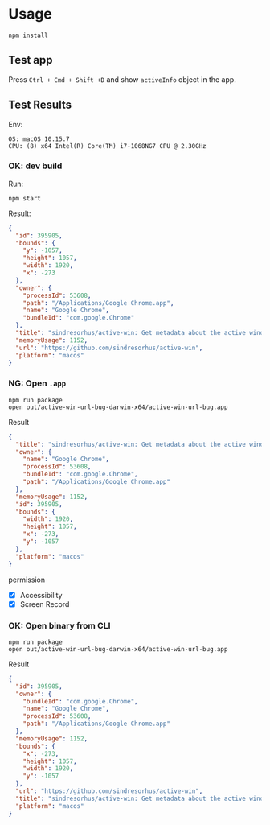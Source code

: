 # Usage

    npm install

## Test app

Press `Ctrl + Cmd + Shift +D` and show `activeInfo` object in the app.

## Test Results

Env:

```
OS: macOS 10.15.7
CPU: (8) x64 Intel(R) Core(TM) i7-1068NG7 CPU @ 2.30GHz
```

### OK: dev build

Run:

```
npm start
```

Result:

```json
{
  "id": 395905,
  "bounds": {
    "y": -1057,
    "height": 1057,
    "width": 1920,
    "x": -273
  },
  "owner": {
    "processId": 53608,
    "path": "/Applications/Google Chrome.app",
    "name": "Google Chrome",
    "bundleId": "com.google.Chrome"
  },
  "title": "sindresorhus/active-win: Get metadata about the active window (title, id, bounds, owner, etc)",
  "memoryUsage": 1152,
  "url": "https://github.com/sindresorhus/active-win",
  "platform": "macos"
}
```

### NG: Open `.app`

```
npm run package
open out/active-win-url-bug-darwin-x64/active-win-url-bug.app
```  

Result

```json
{
  "title": "sindresorhus/active-win: Get metadata about the active window (title, id, bounds, owner, etc)",
  "owner": {
    "name": "Google Chrome",
    "processId": 53608,
    "bundleId": "com.google.Chrome",
    "path": "/Applications/Google Chrome.app"
  },
  "memoryUsage": 1152,
  "id": 395905,
  "bounds": {
    "width": 1920,
    "height": 1057,
    "x": -273,
    "y": -1057
  },
  "platform": "macos"
}
```

permission

- [x] Accessibility
- [x] Screen Record

### OK: Open binary from CLI

```
npm run package
open out/active-win-url-bug-darwin-x64/active-win-url-bug.app
```

Result

```json
{
  "id": 395905,
  "owner": {
    "bundleId": "com.google.Chrome",
    "name": "Google Chrome",
    "processId": 53608,
    "path": "/Applications/Google Chrome.app"
  },
  "memoryUsage": 1152,
  "bounds": {
    "x": -273,
    "height": 1057,
    "width": 1920,
    "y": -1057
  },
  "url": "https://github.com/sindresorhus/active-win",
  "title": "sindresorhus/active-win: Get metadata about the active window (title, id, bounds, owner, etc)",
  "platform": "macos"
}
```
